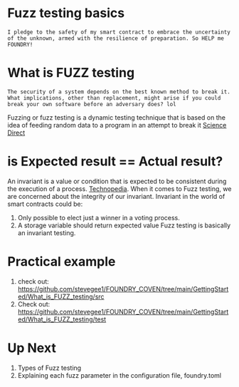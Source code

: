 # Fuzz testing basics

```I pledge to the safety of my smart contract to embrace the uncertainty of the unknown, armed with the resilience of preparation. So HELP me FOUNDRY!```

# What is FUZZ testing
```The security of a system depends on the best known method to break it. What implications, other than replacement, might arise if you could break your own software before an adversary does? lol```

Fuzzing or fuzz testing is a dynamic testing technique that is based on the idea of feeding random data to a program in an attempt to break it [Science Direct](https://www.sciencedirect.com/topics/computer-science/fuzzing) 

# is Expected result == Actual result?

An invariant is a value or condition that is expected to be consistent during the execution of a process. [Technopedia](https://www.techopedia.com/definition/20135/invariant#:~:text=An%20invariant%20is%20a%20value,the%20integrity%20of%20computer%20programs.). When it comes to Fuzz testing, we are concerned about the integrity of our invariant. Invariant in the world of smart contracts could be:
1. Only possible to elect just a winner in a voting process.
2. A storage variable should return expected value
Fuzz testing is basically an invariant testing.
# Practical example
1. check out: https://github.com/stevegee1/FOUNDRY_COVEN/tree/main/GettingStarted/What_is_FUZZ_testing/src
2. Check out: https://github.com/stevegee1/FOUNDRY_COVEN/tree/main/GettingStarted/What_is_FUZZ_testing/test


# Up Next
1. Types of Fuzz testing
2. Explaining each fuzz parameter in the configuration file, foundry.toml

